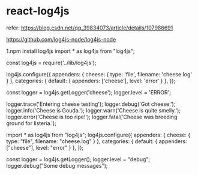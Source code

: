 # react-log4js
refer:
https://blog.csdn.net/qq_39834073/article/details/107986691

https://github.com/log4js-node/log4js-node

1.npm install log4js
import * as log4js from "log4js";

const log4js = require('../lib/log4js');

log4js.configure({
  appenders: { cheese: { type: 'file', filename: 'cheese.log' } },
  categories: { default: { appenders: ['cheese'], level: 'error' } },
});

const logger = log4js.getLogger('cheese');
logger.level = 'ERROR';

logger.trace('Entering cheese testing');
logger.debug('Got cheese.');
logger.info('Cheese is Gouda.');
logger.warn('Cheese is quite smelly.');
logger.error('Cheese is too ripe!');
logger.fatal('Cheese was breeding ground for listeria.');




import * as log4js from "log4js";
log4js.configure({
  appenders: { cheese: { type: "file", filename: "cheese.log" } },
  categories: { default: { appenders: ["cheese"], level: "error" } },
});

const logger = log4js.getLogger();
logger.level = "debug";
logger.debug("Some debug messages");
